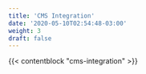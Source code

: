 ```yaml
---
title: 'CMS Integration'
date: '2020-05-10T02:54:48-03:00'
weight: 3
draft: false
---
```


{{< contentblock "cms-integration" >}}
